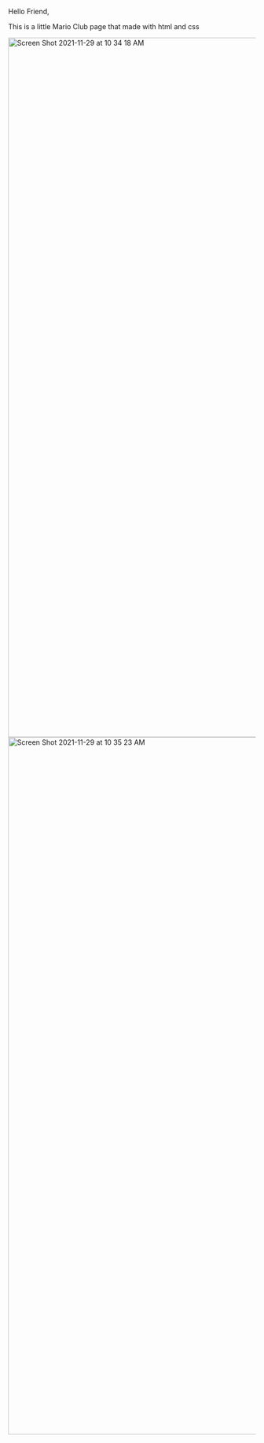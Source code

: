 Hello Friend,

This is a little Mario Club page that made with html and css

<img width="1420" alt="Screen Shot 2021-11-29 at 10 34 18 AM" src="https://user-images.githubusercontent.com/83423435/143823119-439c8dc8-35fc-41ab-a14a-c089ed6277ee.png">

<img width="1416" alt="Screen Shot 2021-11-29 at 10 35 23 AM" src="https://user-images.githubusercontent.com/83423435/143823130-7372efe9-155c-484d-99fe-a0f8bb731497.png">
